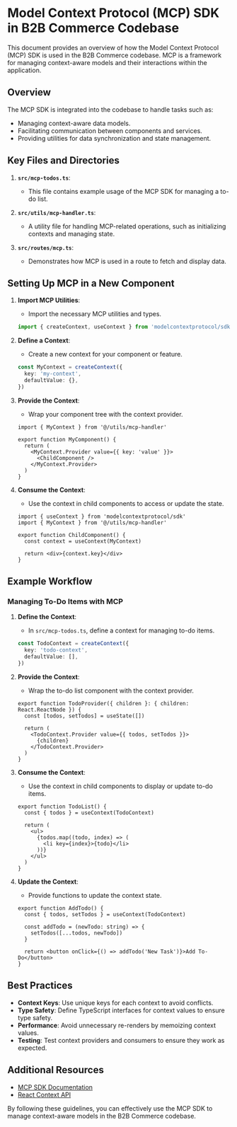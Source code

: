 # Model Context Protocol (MCP) SDK in B2B Commerce Codebase

This document provides an overview of how the Model Context Protocol (MCP) SDK is used in the B2B Commerce codebase. MCP is a framework for managing context-aware models and their interactions within the application.

## Overview

The MCP SDK is integrated into the codebase to handle tasks such as:

- Managing context-aware data models.
- Facilitating communication between components and services.
- Providing utilities for data synchronization and state management.

## Key Files and Directories

1. **`src/mcp-todos.ts`**:
   - This file contains example usage of the MCP SDK for managing a to-do list.

2. **`src/utils/mcp-handler.ts`**:
   - A utility file for handling MCP-related operations, such as initializing contexts and managing state.

3. **`src/routes/mcp.ts`**:
   - Demonstrates how MCP is used in a route to fetch and display data.

## Setting Up MCP in a New Component

1. **Import MCP Utilities**:
   - Import the necessary MCP utilities and types.

   ```typescript
   import { createContext, useContext } from 'modelcontextprotocol/sdk'
   ```

2. **Define a Context**:
   - Create a new context for your component or feature.

   ```typescript
   const MyContext = createContext({
     key: 'my-context',
     defaultValue: {},
   })
   ```

3. **Provide the Context**:
   - Wrap your component tree with the context provider.

   ```tsx
   import { MyContext } from '@/utils/mcp-handler'

   export function MyComponent() {
     return (
       <MyContext.Provider value={{ key: 'value' }}>
         <ChildComponent />
       </MyContext.Provider>
     )
   }
   ```

4. **Consume the Context**:
   - Use the context in child components to access or update the state.

   ```tsx
   import { useContext } from 'modelcontextprotocol/sdk'
   import { MyContext } from '@/utils/mcp-handler'

   export function ChildComponent() {
     const context = useContext(MyContext)

     return <div>{context.key}</div>
   }
   ```

## Example Workflow

### Managing To-Do Items with MCP

1. **Define the Context**:
   - In `src/mcp-todos.ts`, define a context for managing to-do items.

   ```typescript
   const TodoContext = createContext({
     key: 'todo-context',
     defaultValue: [],
   })
   ```

2. **Provide the Context**:
   - Wrap the to-do list component with the context provider.

   ```tsx
   export function TodoProvider({ children }: { children: React.ReactNode }) {
     const [todos, setTodos] = useState([])

     return (
       <TodoContext.Provider value={{ todos, setTodos }}>
         {children}
       </TodoContext.Provider>
     )
   }
   ```

3. **Consume the Context**:
   - Use the context in child components to display or update to-do items.

   ```tsx
   export function TodoList() {
     const { todos } = useContext(TodoContext)

     return (
       <ul>
         {todos.map((todo, index) => (
           <li key={index}>{todo}</li>
         ))}
       </ul>
     )
   }
   ```

4. **Update the Context**:
   - Provide functions to update the context state.

   ```tsx
   export function AddTodo() {
     const { todos, setTodos } = useContext(TodoContext)

     const addTodo = (newTodo: string) => {
       setTodos([...todos, newTodo])
     }

     return <button onClick={() => addTodo('New Task')}>Add To-Do</button>
   }
   ```

## Best Practices

- **Context Keys**: Use unique keys for each context to avoid conflicts.
- **Type Safety**: Define TypeScript interfaces for context values to ensure type safety.
- **Performance**: Avoid unnecessary re-renders by memoizing context values.
- **Testing**: Test context providers and consumers to ensure they work as expected.

## Additional Resources

- [MCP SDK Documentation](https://modelcontextprotocol.com/docs)
- [React Context API](https://reactjs.org/docs/context.html)

By following these guidelines, you can effectively use the MCP SDK to manage context-aware models in the B2B Commerce codebase.
